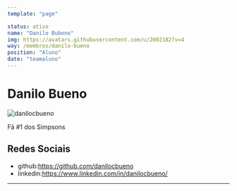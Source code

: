 ```yaml
---
template: "page"

status: ativo
name: "Danilo Bubeno"
img: https://avatars.githubusercontent.com/u/2002182?v=4
way: /membros/danilo-bueno
position: "Aluno"
date: "teamaluno"
---
```


# Danilo Bueno

![danilocbueno](https://avatars.githubusercontent.com/u/2002182?v=4)

Fã #1 dos Simpsons

## Redes Sociais
- github:https://github.com/danilocbueno
- linkedin:https://www.linkedin.com/in/danilocbueno/
***
